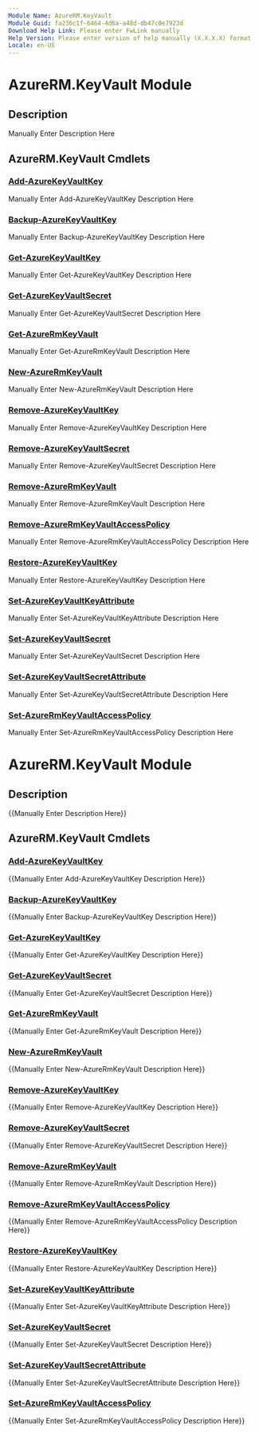 ```yaml
---
Module Name: AzureRM.KeyVault
Module Guid: fa236c1f-6464-4d6a-a48d-db47c0e7923d
Download Help Link: Please enter FwLink manually
Help Version: Please enter version of help manually (X.X.X.X) format
Locale: en-US
---
```


# AzureRM.KeyVault Module
## Description
Manually Enter Description Here

## AzureRM.KeyVault Cmdlets
### [Add-AzureKeyVaultKey](Add-AzureKeyVaultKey.md)
Manually Enter Add-AzureKeyVaultKey Description Here

### [Backup-AzureKeyVaultKey](Backup-AzureKeyVaultKey.md)
Manually Enter Backup-AzureKeyVaultKey Description Here

### [Get-AzureKeyVaultKey](Get-AzureKeyVaultKey.md)
Manually Enter Get-AzureKeyVaultKey Description Here

### [Get-AzureKeyVaultSecret](Get-AzureKeyVaultSecret.md)
Manually Enter Get-AzureKeyVaultSecret Description Here

### [Get-AzureRmKeyVault](Get-AzureRmKeyVault.md)
Manually Enter Get-AzureRmKeyVault Description Here

### [New-AzureRmKeyVault](New-AzureRmKeyVault.md)
Manually Enter New-AzureRmKeyVault Description Here

### [Remove-AzureKeyVaultKey](Remove-AzureKeyVaultKey.md)
Manually Enter Remove-AzureKeyVaultKey Description Here

### [Remove-AzureKeyVaultSecret](Remove-AzureKeyVaultSecret.md)
Manually Enter Remove-AzureKeyVaultSecret Description Here

### [Remove-AzureRmKeyVault](Remove-AzureRmKeyVault.md)
Manually Enter Remove-AzureRmKeyVault Description Here

### [Remove-AzureRmKeyVaultAccessPolicy](Remove-AzureRmKeyVaultAccessPolicy.md)
Manually Enter Remove-AzureRmKeyVaultAccessPolicy Description Here

### [Restore-AzureKeyVaultKey](Restore-AzureKeyVaultKey.md)
Manually Enter Restore-AzureKeyVaultKey Description Here

### [Set-AzureKeyVaultKeyAttribute](Set-AzureKeyVaultKeyAttribute.md)
Manually Enter Set-AzureKeyVaultKeyAttribute Description Here

### [Set-AzureKeyVaultSecret](Set-AzureKeyVaultSecret.md)
Manually Enter Set-AzureKeyVaultSecret Description Here

### [Set-AzureKeyVaultSecretAttribute](Set-AzureKeyVaultSecretAttribute.md)
Manually Enter Set-AzureKeyVaultSecretAttribute Description Here

### [Set-AzureRmKeyVaultAccessPolicy](Set-AzureRmKeyVaultAccessPolicy.md)
Manually Enter Set-AzureRmKeyVaultAccessPolicy Description Here


# AzureRM.KeyVault Module
## Description
{{Manually Enter Description Here}}

## AzureRM.KeyVault Cmdlets
### [Add-AzureKeyVaultKey](Add-AzureKeyVaultKey.md)
{{Manually Enter Add-AzureKeyVaultKey Description Here}}

### [Backup-AzureKeyVaultKey](Backup-AzureKeyVaultKey.md)
{{Manually Enter Backup-AzureKeyVaultKey Description Here}}

### [Get-AzureKeyVaultKey](Get-AzureKeyVaultKey.md)
{{Manually Enter Get-AzureKeyVaultKey Description Here}}

### [Get-AzureKeyVaultSecret](Get-AzureKeyVaultSecret.md)
{{Manually Enter Get-AzureKeyVaultSecret Description Here}}

### [Get-AzureRmKeyVault](Get-AzureRmKeyVault.md)
{{Manually Enter Get-AzureRmKeyVault Description Here}}

### [New-AzureRmKeyVault](New-AzureRmKeyVault.md)
{{Manually Enter New-AzureRmKeyVault Description Here}}

### [Remove-AzureKeyVaultKey](Remove-AzureKeyVaultKey.md)
{{Manually Enter Remove-AzureKeyVaultKey Description Here}}

### [Remove-AzureKeyVaultSecret](Remove-AzureKeyVaultSecret.md)
{{Manually Enter Remove-AzureKeyVaultSecret Description Here}}

### [Remove-AzureRmKeyVault](Remove-AzureRmKeyVault.md)
{{Manually Enter Remove-AzureRmKeyVault Description Here}}

### [Remove-AzureRmKeyVaultAccessPolicy](Remove-AzureRmKeyVaultAccessPolicy.md)
{{Manually Enter Remove-AzureRmKeyVaultAccessPolicy Description Here}}

### [Restore-AzureKeyVaultKey](Restore-AzureKeyVaultKey.md)
{{Manually Enter Restore-AzureKeyVaultKey Description Here}}

### [Set-AzureKeyVaultKeyAttribute](Set-AzureKeyVaultKeyAttribute.md)
{{Manually Enter Set-AzureKeyVaultKeyAttribute Description Here}}

### [Set-AzureKeyVaultSecret](Set-AzureKeyVaultSecret.md)
{{Manually Enter Set-AzureKeyVaultSecret Description Here}}

### [Set-AzureKeyVaultSecretAttribute](Set-AzureKeyVaultSecretAttribute.md)
{{Manually Enter Set-AzureKeyVaultSecretAttribute Description Here}}

### [Set-AzureRmKeyVaultAccessPolicy](Set-AzureRmKeyVaultAccessPolicy.md)
{{Manually Enter Set-AzureRmKeyVaultAccessPolicy Description Here}}

